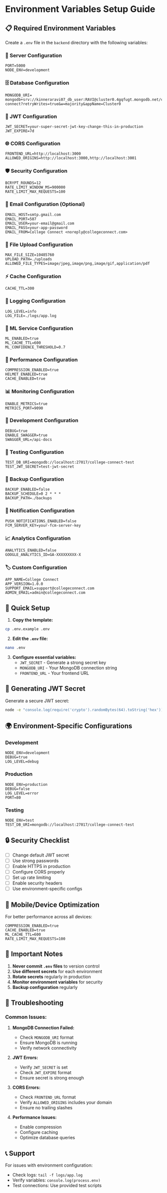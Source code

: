 # Environment Variables Setup Guide

## 📋 **Required Environment Variables**

Create a `.env` file in the `backend` directory with the following variables:

### **🔧 Server Configuration**
```env
PORT=5000
NODE_ENV=development
```

### **🗄️ Database Configuration**
```env
MONGODB_URI= mongodb+srv://kinneraravi07_db_user:RAVI@cluster0.4gqfugt.mongodb.net/college-connect?retryWrites=true&w=majority&appName=Cluster0
```

### **🔐 JWT Configuration**
```env
JWT_SECRET=your-super-secret-jwt-key-change-this-in-production
JWT_EXPIRE=7d
```

### **🌐 CORS Configuration**
```env
FRONTEND_URL=http://localhost:3000
ALLOWED_ORIGINS=http://localhost:3000,http://localhost:3001
```

### **🛡️ Security Configuration**
```env
BCRYPT_ROUNDS=12
RATE_LIMIT_WINDOW_MS=900000
RATE_LIMIT_MAX_REQUESTS=100
```

### **📧 Email Configuration (Optional)**
```env
EMAIL_HOST=smtp.gmail.com
EMAIL_PORT=587
EMAIL_USER=your-email@gmail.com
EMAIL_PASS=your-app-password
EMAIL_FROM=College Connect <noreply@collegeconnect.com>
```

### **📁 File Upload Configuration**
```env
MAX_FILE_SIZE=10485760
UPLOAD_PATH=./uploads
ALLOWED_FILE_TYPES=image/jpeg,image/png,image/gif,application/pdf
```

### **⚡ Cache Configuration**
```env
CACHE_TTL=300
```

### **📝 Logging Configuration**
```env
LOG_LEVEL=info
LOG_FILE=./logs/app.log
```

### **🤖 ML Service Configuration**
```env
ML_ENABLED=true
ML_CACHE_TTL=600
ML_CONFIDENCE_THRESHOLD=0.7
```

### **🚀 Performance Configuration**
```env
COMPRESSION_ENABLED=true
HELMET_ENABLED=true
CACHE_ENABLED=true
```

### **📊 Monitoring Configuration**
```env
ENABLE_METRICS=true
METRICS_PORT=9090
```

### **🔧 Development Configuration**
```env
DEBUG=true
ENABLE_SWAGGER=true
SWAGGER_URL=/api-docs
```

### **🧪 Testing Configuration**
```env
TEST_DB_URI=mongodb://localhost:27017/college-connect-test
TEST_JWT_SECRET=test-jwt-secret
```

### **💾 Backup Configuration**
```env
BACKUP_ENABLED=false
BACKUP_SCHEDULE=0 2 * * *
BACKUP_PATH=./backups
```

### **🔔 Notification Configuration**
```env
PUSH_NOTIFICATIONS_ENABLED=false
FCM_SERVER_KEY=your-fcm-server-key
```

### **📈 Analytics Configuration**
```env
ANALYTICS_ENABLED=false
GOOGLE_ANALYTICS_ID=GA-XXXXXXXXX-X
```

### **🏷️ Custom Configuration**
```env
APP_NAME=College Connect
APP_VERSION=1.0.0
SUPPORT_EMAIL=support@collegeconnect.com
ADMIN_EMAIL=admin@collegeconnect.com
```

## 🚀 **Quick Setup**

1. **Copy the template:**
```bash
cp .env.example .env
```

2. **Edit the `.env` file:**
```bash
nano .env
```

3. **Configure essential variables:**
   - `JWT_SECRET` - Generate a strong secret key
   - `MONGODB_URI` - Your MongoDB connection string
   - `FRONTEND_URL` - Your frontend URL

## 🔑 **Generating JWT Secret**

Generate a secure JWT secret:
```bash
node -e "console.log(require('crypto').randomBytes(64).toString('hex'))"
```

## 🌍 **Environment-Specific Configurations**

### **Development**
```env
NODE_ENV=development
DEBUG=true
LOG_LEVEL=debug
```

### **Production**
```env
NODE_ENV=production
DEBUG=false
LOG_LEVEL=error
PORT=80
```

### **Testing**
```env
NODE_ENV=test
TEST_DB_URI=mongodb://localhost:27017/college-connect-test
```

## 🔒 **Security Checklist**

- [ ] Change default JWT secret
- [ ] Use strong passwords
- [ ] Enable HTTPS in production
- [ ] Configure CORS properly
- [ ] Set up rate limiting
- [ ] Enable security headers
- [ ] Use environment-specific configs

## 📱 **Mobile/Device Optimization**

For better performance across all devices:
```env
COMPRESSION_ENABLED=true
CACHE_ENABLED=true
ML_CACHE_TTL=600
RATE_LIMIT_MAX_REQUESTS=100
```

## 🚨 **Important Notes**

1. **Never commit `.env` files** to version control
2. **Use different secrets** for each environment
3. **Rotate secrets** regularly in production
4. **Monitor environment variables** for security
5. **Backup configuration** regularly

## 🔧 **Troubleshooting**

### **Common Issues:**

1. **MongoDB Connection Failed:**
   - Check `MONGODB_URI` format
   - Ensure MongoDB is running
   - Verify network connectivity

2. **JWT Errors:**
   - Verify `JWT_SECRET` is set
   - Check `JWT_EXPIRE` format
   - Ensure secret is strong enough

3. **CORS Errors:**
   - Check `FRONTEND_URL` format
   - Verify `ALLOWED_ORIGINS` includes your domain
   - Ensure no trailing slashes

4. **Performance Issues:**
   - Enable compression
   - Configure caching
   - Optimize database queries

## 📞 **Support**

For issues with environment configuration:
- Check logs: `tail -f logs/app.log`
- Verify variables: `console.log(process.env)`
- Test connections: Use provided test scripts
